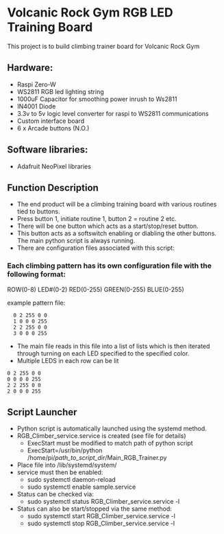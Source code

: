 # Volcanic Rock Gym RGB LED Training Board

This project is to build climbing trainer board for Volcanic Rock Gym

## Hardware: 
- Raspi Zero-W
- WS2811 RGB led lighting string
- 1000uF Capacitor for smoothing power inrush to Ws2811
- IN4001 Diode
- 3.3v to 5v logic level converter for raspi to WS2811 communications
- Custom interface board
- 6 x Arcade buttons (N.O.)

## Software libraries:
- Adafruit NeoPixel libraries

## Function Description
- The end product will be a climbing training board with various routines tied to buttons.  
- Press button 1, initiate routine 1, button 2 = routine 2 etc.
- There will be one button which acts as a start/stop/reset button.  
- This button acts as a softswitch enabling or diabling the other buttons.  The main python script is always running. 
- There are configuration files associated with this script:

### Each climbing pattern has its own configuration file with the following format:

ROW(0-8) LED#(0-2) RED(0-255) GREEN(0-255) BLUE(0-255)

example pattern file:
```
  0 2 255 0 0
  1 0 0 0 255
  2 2 255 0 0
  3 0 0 0 255
```
- The main file reads in this file into a list of lists  which is then iterated through turning on each LED specified to the specified color.
 - Multiple LEDS in each row can be lit
 ```
0 2 255 0 0
0 0 0 0 255
2 2 255 0 0
2 0 0 0 255
```

## Script Launcher
- Python script is automatically launched using the systemd method.
- RGB_Climber_service.service is created (see file for details)
  - ExecStart must be modified to match path of python script
  - ExecStart=/usr/bin/python /home/pi/*path_to_script_dir*/Main_RGB_Trainer.py
- Place file into /lib/systemd/system/
- service must then be enabled:
  - sudo systemctl daemon-reload
  - sudo systemctl enable sample.service
- Status can be checked via: 
  - sudo systemctl status RGB_Climber_service.service -l
- Status can also be start/stopped via the same method:
  - sudo systemctl start RGB_Climber_service.service -l
  - sudo systemctl stop RGB_Climber_service.service -l
